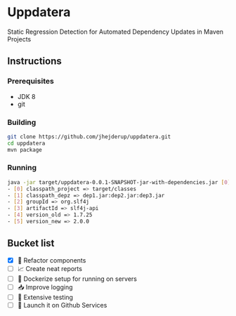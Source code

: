 # Uppdatera

Static Regression Detection for Automated Dependency Updates in Maven Projects


## Instructions

### Prerequisites
- JDK 8
- git 

### Building

``` sh
git clone https://github.com/jhejderup/uppdatera.git
cd uppdatera
mvn package
```

### Running

``` sh
java -jar target/uppdatera-0.0.1-SNAPSHOT-jar-with-dependencies.jar [0] [1] [2] [3] [4] [5]
- [0] classpath_project => target/classes
- [1] classpath_depz => dep1.jar:dep2.jar:dep3.jar
- [2] groupId => org.slf4j
- [3] artifactId => slf4j-api
- [4] version_old => 1.7.25
- [5] version_new => 2.0.0
```

## Bucket list

- [x] :construction: Refactor components
- [ ] :chart_with_upwards_trend: Create neat reports
- [ ] :bullettrain_side: Dockerize setup for running on servers
- [ ] :inbox_tray: Improve logging
- [ ] :construction_worker: Extensive testing
- [ ] :checkered_flag: Launch it on Github Services
